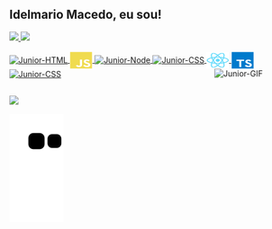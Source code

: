 ## Idelmario Macedo, eu sou! 

<div>
  <a href="https://www.linkedin.com/in/juniorrmacedo/" />
  <img height:"180cm" src="https://github-readme-stats.vercel.app/api?username=JuniorrMacedo&show_icons=true&theme=vue-dark&include_all_commits=true&count_private=true&border_radius=20" />
  <img  width="318" src="https://github-readme-stats.vercel.app/api/top-langs/?username=JuniorrMacedo&layout=donut&langs_count=5&theme=vue-dark&border_radius=20" />
</div>

<div style="display: inline_block"><br>
  <img align="center" alt="Junior-HTML" height="30" width="40" src="https://cdn.jsdelivr.net/gh/devicons/devicon/icons/html5/html5-plain.svg">
  <img align="center" alt="Junior-Js" height="30" width="40" src="https://raw.githubusercontent.com/devicons/devicon/master/icons/javascript/javascript-plain.svg">
  <img align="center" alt="Junior-Node" height="30" width="40" src="https://cdn.jsdelivr.net/gh/devicons/devicon/icons/nodejs/nodejs-original.svg">
  <img align="center" alt="Junior-CSS" height="30" width="40" src="https://cdn.jsdelivr.net/gh/devicons/devicon/icons/tailwindcss/tailwindcss-plain.svg">
  <img align="center" alt="Junior-React" height="30" width="40" src="https://raw.githubusercontent.com/devicons/devicon/master/icons/react/react-original.svg">
  <img align="center" alt="Junior-Ts" height="30" width="40" src="https://raw.githubusercontent.com/devicons/devicon/master/icons/typescript/typescript-plain.svg">
  <img align="center" alt="Junior-CSS" height="30" width="40" src="https://cdn.jsdelivr.net/gh/devicons/devicon/icons/css3/css3-plain.svg">
  
  <img align="right" alt="Junior-GIF" height="140" width="140" src="https://media.discordapp.net/attachments/1106206969519407146/1110311163239080066/JR-unscreen.gif" >
</div>

##

<div>
  <a href="https://www.linkedin.com/in/juniorrmacedo/" target="_blank" ><img src="https://img.shields.io/badge/LinkedIn-0077B5?style=for-the-badge&logo=linkedin&logoColor=white"></a> 
<!--   <a href = "mailto:contatorafaballerini@gmail.com"><img src="https://img.shields.io/badge/Microsoft_Outlook-0078D4?style=for-the-badge&logo=microsoft-outlook&logoColor=white" target="_blank"></a> -->
</div>

![Snake animation](https://github.com/JuniorrMacedo/JuniorrMacedo/blob/output/github-contribution-grid-snake.svg)
